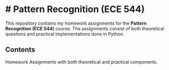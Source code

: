 # # Pattern Recognition (ECE 544) 

This repository contains my homework assignments for the **Pattern Recognition (ECE 544)** course. The assignments consist of both theoretical questions and practical implementations done in Python.

## Contents

 Homework Assignments with both theoretical and practical components.
